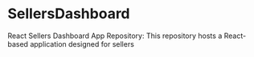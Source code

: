 # SellersDashboard
React Sellers Dashboard App Repository: This repository hosts a React-based application designed for sellers
